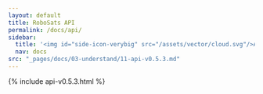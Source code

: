 ```yaml
---
layout: default
title: RoboSats API
permalink: /docs/api/
sidebar:
  title: '<img id="side-icon-verybig" src="/assets/vector/cloud.svg"/>API'
  nav: docs
src: "_pages/docs/03-understand/11-api-v0.5.3.md"
---
```


{% include api-v0.5.3.html %}